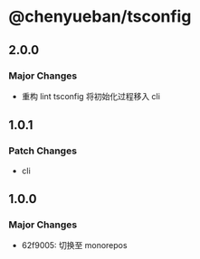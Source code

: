 # @chenyueban/tsconfig

## 2.0.0

### Major Changes

- 重构 lint tsconfig 将初始化过程移入 cli

## 1.0.1

### Patch Changes

- cli

## 1.0.0

### Major Changes

- 62f9005: 切换至 monorepos

